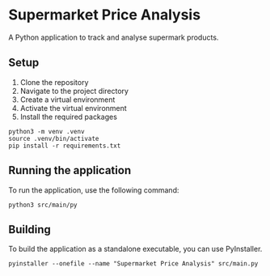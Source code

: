 # Supermarket Price Analysis

A Python application to track and analyse supermark products.

## Setup

1. Clone the repository
2. Navigate to the project directory
3. Create a virtual environment
4. Activate the virtual environment
5. Install the required packages

```commandline
python3 -m venv .venv
source .venv/bin/activate
pip install -r requirements.txt
```

## Running the application

To run the application, use the following command:

```commandline
python3 src/main/py
```

## Building

To build the application as a standalone executable, you can use PyInstaller.

```commandline
pyinstaller --onefile --name "Supermarket Price Analysis" src/main.py
```
